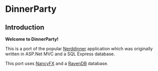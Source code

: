 # DinnerParty 
## Introduction

**Welcome to DinnerParty!**

This is a port of the popular [Nerddinner][1] application which was originally written in ASP.Net MVC and a SQL Express database.

This port uses [NancyFX][2] and a [RavenDB][3] database.


  [1]: http://nerddinner.codeplex.com/
  [2]: http://nancyfx.org/
  [3]: http://ravendb.net/